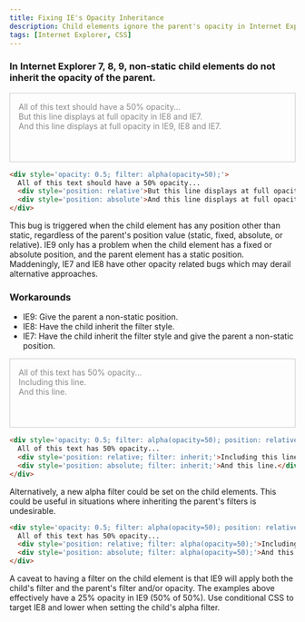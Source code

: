 ```yaml
---
title: Fixing IE's Opacity Inheritance
description: Child elements ignore the parent's opacity in Internet Explorer.
tags: [Internet Explorer, CSS]
---
```


### In Internet Explorer 7, 8, 9, non-static child elements do not inherit the opacity of the parent.

<div style='opacity:0.5; filter: alpha(opacity=50); padding:15px; height:90px; border:1px solid #999; margin-bottom:15px;'>
  All of this text should have a 50% opacity...
  <div style='position:relative;'>But this line displays at full opacity in IE8 and IE7.</div>
  <div style='position:absolute;'>And this line displays at full opacity in IE9, IE8 and IE7.</div>
</div>

```html
<div style='opacity: 0.5; filter: alpha(opacity=50);'>
  All of this text should have a 50% opacity...
  <div style='position: relative'>But this line displays at full opacity in IE7 and IE8.</div>
  <div style='position: absolute'>And this line displays at full opacity in IE7, IE8 and IE9.</div>
</div>
```

This bug is triggered when the child element has any position other than static, regardless of the parent's position value (static, fixed, absolute, or relative). IE9 only has a problem when the child element has a fixed or absolute position, and the parent element has a static position. Maddeningly, IE7 and IE8 have other opacity related bugs which may derail alternative approaches.

### Workarounds

* IE9: Give the parent a non-static position.
* IE8: Have the child inherit the filter style.
* IE7: Have the child inherit the filter style and give the parent a non-static position.

<div style='opacity:0.5; filter: alpha(opacity=50); padding:15px; height:90px; border:1px solid #999; margin-bottom:15px; position:relative'>
  All of this text has 50% opacity...
  <div style='position:relative; filter: inherit;'>Including this line.</div>
  <div style='position:absolute; filter: inherit;'>And this line.</div>
</div>

```html
<div style='opacity: 0.5; filter: alpha(opacity=50); position: relative;'>
  All of this text has 50% opacity...
  <div style='position: relative; filter: inherit;'>Including this line.</div>
  <div style='position: absolute; filter: inherit;'>And this line.</div>
</div>
```

Alternatively, a new alpha filter could be set on the child elements.  This could be useful in situations where inheriting the parent's filters is undesirable.

```html
<div style='opacity: 0.5; filter: alpha(opacity=50); position: relative'>
  All of this text has 50% opacity...
  <div style='position: relative; filter: alpha(opacity=50);'>Including this line.</div>
  <div style='position: absolute; filter: alpha(opacity=50);'>And this line.</div>
</div>
```

A caveat to having a filter on the child element is that IE9 will apply both the child's filter and the parent's filter and/or opacity.  The examples above effectively have a 25% opacity in IE9 (50% of 50%).  Use conditional CSS to target IE8 and lower when setting the child's alpha filter.

